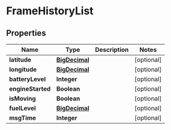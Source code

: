 # FrameHistoryList

## Properties
Name | Type | Description | Notes
------------ | ------------- | ------------- | -------------
**latitude** | [**BigDecimal**](BigDecimal.md) |  |  [optional]
**longitude** | [**BigDecimal**](BigDecimal.md) |  |  [optional]
**batteryLevel** | **Integer** |  |  [optional]
**engineStarted** | **Boolean** |  |  [optional]
**isMoving** | **Boolean** |  |  [optional]
**fuelLevel** | [**BigDecimal**](BigDecimal.md) |  |  [optional]
**msgTime** | **Integer** |  |  [optional]
